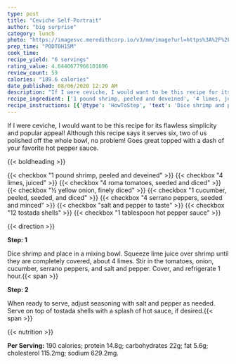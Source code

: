 ```yaml
---
type: post
title: "Ceviche Self-Portrait"
author: "big surprise"
category: lunch
photo: "https://imagesvc.meredithcorp.io/v3/mm/image?url=https%3A%2F%2Fimages.media-allrecipes.com%2Fuserphotos%2F4953539.jpg"
prep_time: "P0DT0H15M"
cook_time: 
recipe_yield: "6 servings"
rating_value: 4.6440677966101696
review_count: 59
calories: "189.6 calories"
date_published: 08/06/2020 12:29 AM
description: "If I were ceviche, I would want to be this recipe for its flawless simplicity and popular appeal! Although this recipe says it serves six, two of us polished off the whole bowl, no problem! Goes great topped with a dash of your favorite hot pepper sauce."
recipe_ingredient: ['1 pound shrimp, peeled and deveined', '4 limes, juiced', '4 roma tomatoes, seeded and diced', '½ yellow onion, finely diced', '1 cucumber, peeled, seeded, and diced', '4 serrano peppers, seeded and minced', 'salt and pepper to taste', '12 tostada shells', '1 tablespoon hot pepper sauce']
recipe_instructions: [{'@type': 'HowToStep', 'text': 'Dice shrimp and place in a mixing bowl. Squeeze lime juice over shrimp until they are completely covered, about 4 limes. Stir in the  tomatoes, onion, cucumber, serrano peppers, and salt and pepper. Cover, and refrigerate 1 hour.\n'}, {'@type': 'HowToStep', 'text': 'When ready to serve, adjust seasoning with salt and pepper as needed. Serve on top of tostada shells with a splash of hot sauce, if desired.\n'}]
---
```


If I were ceviche, I would want to be this recipe for its flawless simplicity and popular appeal! Although this recipe says it serves six, two of us polished off the whole bowl, no problem! Goes great topped with a dash of your favorite hot pepper sauce. 

{{< boldheading >}}

{{< checkbox "1 pound shrimp, peeled and deveined" >}}
{{< checkbox "4  limes, juiced" >}}
{{< checkbox "4  roma tomatoes, seeded and diced" >}}
{{< checkbox "½  yellow onion, finely diced" >}}
{{< checkbox "1  cucumber, peeled, seeded, and diced" >}}
{{< checkbox "4  serrano peppers, seeded and minced" >}}
{{< checkbox "salt and pepper to taste" >}}
{{< checkbox "12  tostada shells" >}}
{{< checkbox "1 tablespoon hot pepper sauce" >}}


{{< direction >}}

**Step: 1**

Dice shrimp and place in a mixing bowl. Squeeze lime juice over shrimp until they are completely covered, about 4 limes. Stir in the  tomatoes, onion, cucumber, serrano peppers, and salt and pepper. Cover, and refrigerate 1 hour.{{< span >}}

**Step: 2**

When ready to serve, adjust seasoning with salt and pepper as needed. Serve on top of tostada shells with a splash of hot sauce, if desired.{{< span >}}

{{< nutrition >}}

**Per Serving:** 190 calories; protein 14.8g; carbohydrates 22g; fat 5.6g; cholesterol 115.2mg; sodium 629.2mg.